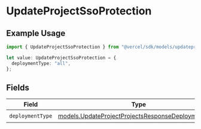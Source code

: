 # UpdateProjectSsoProtection

## Example Usage

```typescript
import { UpdateProjectSsoProtection } from "@vercel/sdk/models/updateprojectop.js";

let value: UpdateProjectSsoProtection = {
  deploymentType: "all",
};
```

## Fields

| Field                                                                                                          | Type                                                                                                           | Required                                                                                                       | Description                                                                                                    |
| -------------------------------------------------------------------------------------------------------------- | -------------------------------------------------------------------------------------------------------------- | -------------------------------------------------------------------------------------------------------------- | -------------------------------------------------------------------------------------------------------------- |
| `deploymentType`                                                                                               | [models.UpdateProjectProjectsResponseDeploymentType](../models/updateprojectprojectsresponsedeploymenttype.md) | :heavy_check_mark:                                                                                             | N/A                                                                                                            |